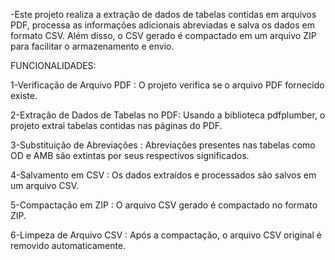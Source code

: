 -Este projeto realiza a extração de dados de tabelas contidas em arquivos PDF, processa as informações adicionais abreviadas e salva os dados em formato CSV. Além disso, o CSV gerado é compactado em um arquivo ZIP para facilitar o armazenamento e envio.



FUNCIONALIDADES:

1-Verificação de Arquivo PDF : O projeto verifica se o arquivo PDF fornecido existe.

2-Extração de Dados de Tabelas no PDF: Usando a biblioteca pdfplumber, o projeto extrai tabelas contidas nas páginas do PDF.

3-Substituição de Abreviações : Abreviações presentes nas tabelas como OD e AMB são extintas por seus respectivos significados.

4-Salvamento em CSV : Os dados extraídos e processados ​​são salvos em um arquivo CSV.

5-Compactação em ZIP : O arquivo CSV gerado é compactado no formato ZIP.

6-Limpeza de Arquivo CSV : Após a compactação, o arquivo CSV original é removido automaticamente.
